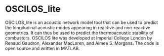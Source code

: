 # OSCILOS_lite
OSCILOS_lite is an acoustic network model tool that can be used to predict the longitudinal acoustic modes appearing in reactive and non-reactive geometries. It can thus be used to predict the thermoacoustic stability of combustors. OSCILOS lite was developed at Imperial College London by Renaud Gaudron, Alexander MacLaren, and Aimee S. Morgans. The code is open source and written in MATLAB.
